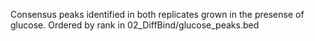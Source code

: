 Consensus peaks identified in both replicates grown in the presense of glucose. Ordered by rank in 02_DiffBind/glucose_peaks.bed
